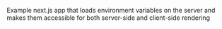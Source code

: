 Example next.js app that loads environment variables on the server and makes them accessible for both server-side and client-side rendering
